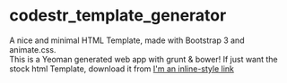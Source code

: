 codestr_template_generator
==========================

A nice and minimal HTML Template, made with Bootstrap 3 and animate.css.   
This is a Yeoman generated web app with grunt & bower! 
If just want the stock html Template, download it from [I'm an inline-style link](http://www.a-fritz.com/downloads/codestr_template.zip)
